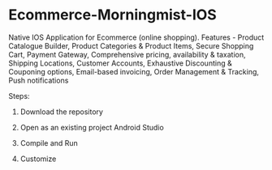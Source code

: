 # Ecommerce-Morningmist-IOS
Native IOS Application for Ecommerce (online shopping). Features - Product Catalogue Builder, Product Categories &amp; Product Items, Secure Shopping Cart, Payment Gateway, Comprehensive pricing, availability &amp; taxation, Shipping Locations, Customer Accounts, Exhaustive Discounting &amp; Couponing options, Email-based invoicing, Order Management &amp; Tracking, Push notifications

Steps:

1. Download the repository

2. Open as an existing project Android Studio

3. Compile and Run

4. Customize
